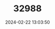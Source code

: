 ---
title: "32988"
category: "Prosopis kuntzei"
draft: false
date: 2024-02-22 13:03:50
languages:
  Spanish; Castilian: ["Barba de Tigre", "Caraudá", "Itin", "Itín", "Jacarandá", "Jacaraudá", "Palo Mataco"]
---